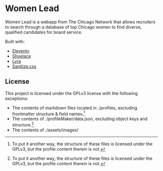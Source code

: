 # Women Lead

Women Lead is a webapp from The Chicago Network that allows recruiters to search through a database of top Chicago women to find diverse, qualified candidates for board service.

Built with:
* [Eleventy](https://github.com/11ty/eleventy)
* [Shoelace](https://github.com/shoelace-style/shoelace)
* [Lyra](https://github.com/LyraSearch/lyra)
* [Sanitize.css](https://github.com/csstools/sanitize.css)

## License
This project is licensed under the GPLv3 license with the following exceptions:
* The contents of markdown files located in ./profiles, excluding frontmatter structure & field names.[^1]
* The contents of ./profileMaker/data.json, excluding object keys and structure.[^1]
* The contents of ./assets/images/

[^1]: To put it another way, the structure of these files is licensed under the GPLv3, but the profile content therein is not.
